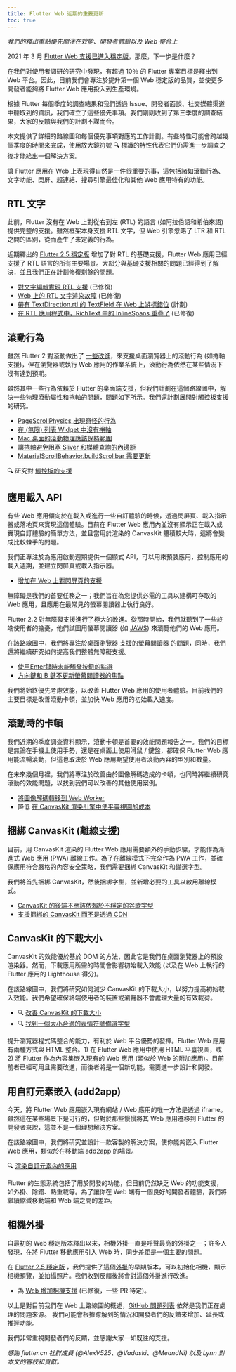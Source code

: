 ```yaml
---
title: Flutter Web 近期的重要更新
toc: true
---
```


_我們的釋出重點優先關注在效能、開發者體驗以及 Web 整合上_

2021 年 3 月 [Flutter Web 支援已進入穩定版]({{site.url}}/posts/flutter-web-support-hits-the-stable-milestone)，那麼，下一步是什麼？

在我們對使用者調研的研究中發現，有超過 10％ 的 Flutter 專案目標是釋出到 Web 平台。因此，目前我們會專注於提升第一個 Web 穩定版的品質，並使更多開發者能夠將 Flutter Web 應用投入到生產環境。

根據 Flutter 每個季度的調查結果和我們透過 Issue、開發者面談、社交媒體渠道中聽取到的資訊，我們確立了這些優先事項。我們剛剛收到了第三季度的調查結果，大家的反饋與我們的計劃不謀而合。

本文提供了詳細的路線圖和每個優先事項對應的工作計劃。有些特性可能會跨越幾個季度的時間來完成，使用放大鏡符號 🔍 標識的特性代表它們仍需進一步調查之後才能給出一個解決方案。

讓 Flutter 應用在 Web 上表現得自然是一件很重要的事，這包括諸如滾動行為、文字功能、閃屏、超連結、搜尋引擎最佳化和其他 Web 應用特有的功能。

## RTL 文字

此前，Flutter 沒有在 Web 上對從右到左 (RTL) 的語言 (如阿拉伯語和希伯來語) 提供完整的支援。雖然框架本身支援 RTL 文字，但 Web 引擎忽略了 LTR 和 RTL 之間的區別，從而產生了未定義的行為。

近期釋出的 [Flutter 2.5 穩定版]({{site.url}}/posts/whats-new-in-flutter-2-5) 增加了對 RTL 的基礎支援，Flutter Web 應用已經支援了 RTL 語言的所有主要場景。大部分與基礎支援相關的問題已經得到了解決，並且我們正在計劃修復剩餘的問題。

- [對文字編輯實現 RTL 支援](https://github.com/flutter/flutter/issues/32239) (已修復)
- [Web 上的 RTL 文字渲染故障](https://github.com/flutter/flutter/issues/69396) (已修復)
- [帶有 TextDirection.rtl 的 TextField 在 Web 上游標錯位](https://github.com/flutter/flutter/issues/78550) (計劃)
- [在 RTL 應用程式中，RichText 中的 InlineSpans 重疊了](https://github.com/flutter/flutter/issues/82136) (已修復)

## 滾動行為

雖然 Flutter 2 對滾動做出了 [一些改進](https://github.com/flutter/flutter/pulls?q=is%3Apr+is%3Aclosed+is%3Amerged+label%3A%22f%3A+scrolling%22)，來支援桌面瀏覽器上的滾動行為 (如捲軸支援)，但在瀏覽器或執行 Web 應用的作業系統上，滾動行為依然在某些情況下沒有達到預期。

雖然其中一些行為依賴於 Flutter 的桌面端支援，但我們計劃在這個路線圖中，解決一些物理滾動屬性和捲軸的問題，問題如下所示。我們還計劃展開對觸控板支援的研究。

- [PageScrollPhysics 出現奇怪的行為](https://github.com/flutter/flutter/issues/35687)
- [在 (無限) 列表 Widget 中沒有捲軸](https://github.com/flutter/flutter/issues/41434)
- [Mac 桌面的滾動物理應該保持範圍](https://github.com/flutter/flutter/issues/85579)
- [讓捲軸避免阻塞 Sliver 和媒體查詢的內邊距](https://github.com/flutter/flutter/issues/13253)
- [MaterialScrollBehavior.buildScrollbar 需要更新](https://github.com/flutter/flutter/issues/87739)

🔍 研究對 [觸控板的支援](https://github.com/flutter/flutter/issues/23604)

## 應用載入 API

有些 Web 應用傾向於在載入或進行一些自訂體驗的時候，透過閃屏頁、載入指示器或落地頁來實現這個體驗。目前在 Flutter Web 應用內並沒有顯示正在載入或實現自訂體驗的簡單方法，並且當用於渲染的 CanvasKit 體積較大時，這將會變成比較棘手的問題。

我們正專注於為應用啟動週期提供一個顯式 API，可以用來預裝應用，控制應用的載入週期，並建立閃屏頁或載入指示器。

- [增加在 Web 上對閃屏頁的支援](https://github.com/flutter/flutter/issues/48468)

無障礙是我們的首要任務之一；我們旨在為您提供必需的工具以建構可存取的 Web 應用，且應用在最常見的螢幕閱讀器上執行良好。

Flutter 2.2 對無障礙支援進行了極大的改進。從那時開始，我們就聽到了一些終端使用者的擔憂，他們試圖用螢幕閱讀器 (如 [JAWS](https://www.freedomscientific.com/products/software/jaws/)) 來瀏覽他們的 Web 應用。

在該路線圖中，我們將專注於桌面瀏覽器 [支援的螢幕閱讀器](https://flutter.tw/development/accessibility-and-localization/accessibility#screen-readers) 的問題，同時，我們還將繼續研究如何提高我們整體無障礙支援。

- [使用Enter鍵時未能觸發按鈕的點選](https://github.com/flutter/flutter/issues/83812)
- [方向鍵和 B 鍵不更新螢幕閱讀器的焦點](https://github.com/flutter/flutter/issues/83809)

我們將始終優先考慮效能，以改善 Flutter Web 應用的使用者體驗。目前我們的主要目標是改善滾動卡頓，並加快 Web 應用的初始載入速度。

## 滾動時的卡頓

我們近期的季度調查資料顯示，滾動卡頓是首要的效能問題報告之一。我們的目標是無論在手機上使用手勢，還是在桌面上使用滑鼠 / 鍵盤，都確保 Flutter Web 應用能流暢滾動，但這也取決於 Web 應用期望使用者滾動內容的型別和數量。

在未來幾個月裡，我們將專注於改善由於圖像解碼造成的卡頓，也同時將繼續研究滾動的效能問題，以找到我們可以改善的其他使用案例。

- [將圖像解碼轉移到 Web Worker](https://github.com/flutter/flutter/issues/63397)
- 降低 [在 CanvasKit 渲染引擎中使平臺視圖的成本](https://github.com/flutter/flutter/issues/71884)

## 捆綁 CanvasKit (離線支援)

目前，用 CanvasKit 渲染的 Flutter Web 應用需要額外的手動步驟，才能作為漸進式 Web 應用 (PWA) 離線工作。為了在離線模式下完全作為 PWA 工作，並確保應用符合嚴格的內容安全策略，我們需要捆綁 CanvasKit 和備選字型。

我們將首先捆綁 CanvasKit，然後捆綁字型，並新增必要的工具以啟用離線模式。

- [CanvasKit 的後端不應該依賴於不穩定的谷歌字型](https://github.com/flutter/flutter/issues/85793)
- [支援捆綁的 CanvasKit 而不是透過 CDN](https://github.com/flutter/flutter/issues/70101)

## CanvasKit 的下載大小

CanvasKit 的效能優於基於 DOM 的方法，因此它是我們在桌面瀏覽器上的預設渲染器。然而，下載應用所需的時間會影響初始載入效能 (以及在 Web 上執行的 Flutter 應用的 Lighthouse 得分)。

在該路線圖中，我們將研究如何減少 CanvasKit 的下載大小，以努力提高初始載入效能。我們希望確保終端使用者的裝置或瀏覽器不會處理大量的有效載荷。

- 🔍 [改善 CanvasKit 的下載大小](https://github.com/flutter/flutter/issues/89616)
- 🔍 [找到一個大小合適的表情符號備選字型](https://github.com/flutter/flutter/issues/76248)

提升瀏覽器程式碼整合的能力，有利於 Web 平台優勢的發揮。Flutter Web 應用有兩種方式與 HTML 整合。1) 在 Flutter Web 應用中使用 HTML 平臺視圖，或 2) 將 Flutter 作為內容集嵌入現有的 Web 應用 (類似於 Web 的附加應用)。目前前者已經可用且需要改進，而後者將是一個新功能，需要進一步設計和開發。

## 用自訂元素嵌入 (add2app)

今天，將 Flutter Web 應用嵌入現有網站 / Web 應用的唯一方法是透過 iframe。雖然這在某些場景下是可行的，但對於那些慢慢將其 Web 應用遷移到 Flutter 的開發者來說，這並不是一個理想解決方案。

在該路線圖中，我們將研究並設計一款客製的解決方案，使你能夠嵌入 Flutter Web 應用，類似於在移動端 add2app 的場景。

🔍 [渲染自訂元素內的應用](https://github.com/flutter/flutter/issues/32329)

Flutter 的生態系統包括了用於開發的功能，但目前仍然缺乏 Web 的功能支援，如外掛、除錯、熱重載等。為了讓你在 Web 端有一個良好的開發者體驗，我們將繼續縮減移動端和 Web 端之間的差距。

## 相機外掛

自最初的 Web 穩定版本釋出以來，相機外掛一直是呼聲最高的外掛之一；許多人發現，在將 Flutter 移動應用引入 Web 時，同步差距是一個主要的問題。

在 [Flutter 2.5 穩定版]({{site.url}}/posts/whats-new-in-flutter-2-5) ，我們提供了這個[外掛](https://pub.dev/packages/camera_web)的早期版本，可以初始化相機，顯示相機預覽，並拍攝照片。我們收到反饋後將會對這個外掛進行改進。

- 為 [Web 增加相機支援](https://github.com/flutter/flutter/issues/45297) (已修復，一些 PR 待定)。

以上是對目前我們在 Web 上路線圖的概述，[GitHub 問題列表](https://github.com/flutter/flutter/issues?q=is%3Aopen+is%3Aissue+label%3Aplatform-web+) 依然是我們正在處理的問題來源。
我們可能會根據瞭解到的情況和開發者們的反饋來增加、延長或推遲功能。

我們非常重視開發者們的反饋，並感謝大家一如既往的支援。

_感謝 flutter.cn 社群成員 (@AlexV525、@Vadaski、@MeandNi) 以及 Lynn 對本文的審校和貢獻。_
